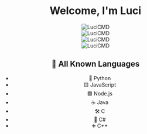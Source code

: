 <div align="center">
  <h1>Welcome, I'm Luci</h1>  
  <img src="https://github-readme-stats.vercel.app/api?username=LuciCMD&show_icons=true&locale=en&theme=dark&hide_border=true&cache_seconds=1800&icon_color=c9c9ff&text_color=c9c9ff&title_color=c9c9ff" alt="LuciCMD" />
  <br>
  <img src="https://github-readme-streak-stats.herokuapp.com/?user=LuciCMD&theme=dark&hide_border=true" alt="LuciCMD" />
  <br>
  <img src="https://github-readme-stats.vercel.app/api/top-langs?username=LuciCMD&theme=dark&hide_border=true" alt="LuciCMD" />
  <br>
  <img src="https://komarev.com/ghpvc/?username=LuciCMD&label=Profile%20views&color=9898fd&style=flat-square" alt="LuciCMD" />


  ## 🔧 All Known Languages
  
  - 🐍 Python
  - 🟨 JavaScript
  - 🟩 Node.js
  - ☕ Java
  - 🛠️ C
  - 🔷 C#
  - ➕ C++

</div>
